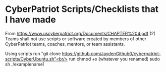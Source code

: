 # CyberPatriot Scripts/Checklists that I have made 



From https://www.uscyberpatriot.org/Documents/CHAPTER%204.pdf
(2) Teams shall not use scripts or software created by members of other CyberPatriot teams, coaches, mentors, or team assistants.

Using scripts
run "git clone https://github.com/JaydenGithub0/cyberpatriot-scripts/CyberUbuntu.sh"<br/> run chmod +x (whatever you renamed)
sudo sh ./examplename1



